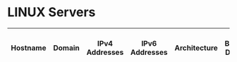 # LINUX Servers
| Hostname | Domain | IPv4 Addresses | IPv6 Addresses | Architecture | BIOS Date | BIOS Version | Interaces | Default IPv4 Alias | Default Interface | Default IPv4 Address | Default IPv4 Broadcast | Default IPv4 Netmask | Default IPv4 Network | Default IPv4 Gateway | Default MAC Address | Default MTU | Distrubtion | Major Release | Distribution Release | Name Servers | Search | iSCSI IQN | Total Memory Free (MB) | Total Memory(MB) | CPU Cores | CPU Count | CPU | Python Version | Uptime (sec) | Virtualization Type | Virtualization Role |
| -------- | ------ | -------------- | -------------- | ------------ | --------- | ------------ | --------- | ------------------ | ----------------- | ---------------------| ---------------------- | -------------------- | -------------------- | -------------------- | ------------------- | ----------- | ----------- | ------------- | -------------------- | ------------ | ------ | --------- | ---------------------- | ---------------- | --------- | --------- | --- | -------------- | ------------ | ------------------- | ------------------- |
